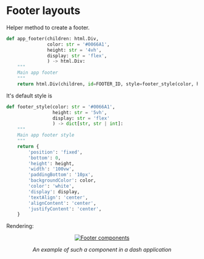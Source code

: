 # Footer layouts


Helper method to create a footer.

```python
def app_footer(children: html.Div,
               color: str = '#0066A1',
               height: str = '4vh',
               display: str = 'flex',
               ) -> html.Div:
    """
    Main app footer
    """
    return html.Div(children, id=FOOTER_ID, style=footer_style(color, height, display))
```

It's default style is 

```python
def footer_style(color: str = '#0066A1',
                 height: str = '5vh',
                 display: str = 'flex'
                 ) -> dict[str, str | int]:
    """
    Main app footer style
    """
    return {
        'position': 'fixed',
        'bottom': 0,
        'height': height,
        'width': '100vw',
        'paddingBottom': '10px',
        'backgroundColor': color,
        'color': 'white',
        'display': display,
        'textAlign': 'center',
        'alignContent': 'center',
        'justifyContent': 'center',
    }
```


Rendering: 

<p align="center">
  <a href="/img/ecodev_front/footer.png"><img src="/img/ecodev_front/footer.png" alt="Footer components"></a>
</p>
<p align="center">
    <em>An example of such a component in a dash application</em>
</p>
<p align="center">
</p>
